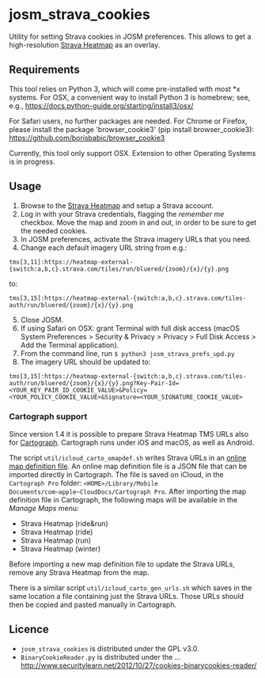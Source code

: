 # josm_strava_cookies
Utility for setting Strava cookies in JOSM preferences. This allows to
get a high-resolution [Strava Heatmap](https://www.strava.com/heatmap)
as an overlay.

## Requirements
This tool relies on Python 3, which will come pre-installed with
most *x systems.  For OSX, a convenient way to install Python 3 is
homebrew; see, e.g.,
https://docs.python-guide.org/starting/install3/osx/

For Safari users, no further packages are needed.
For Chrome or Firefox, please install the package  'browser_cookie3'
(pip install browser_cookie3):
https://github.com/borisbabic/browser_cookie3

Currently, this tool only support OSX.  Extension to other Operating Systems is in progress.

## Usage
1. Browse to the [Strava Heatmap](https://www.strava.com/heatmap) and setup a Strava account.
2. Log in with your Strava credentials, flagging the *remember me* checkbox. Move the map and zoom in and out, in order to be sure to get the needed cookies.
3. In JOSM preferences, activate the Strava imagery URLs that you need.
4. Change each default imagery URL string from e.g.:
```
tms[3,11]:https://heatmap-external-{switch:a,b,c}.strava.com/tiles/run/bluered/{zoom}/{x}/{y}.png
```
to:
```
tms[3,15]:https://heatmap-external-{switch:a,b,c}.strava.com/tiles-auth/run/bluered/{zoom}/{x}/{y}.png
```
5. Close JOSM.
6. If using Safari on OSX: grant Terminal with full disk access (macOS System Preferences > Security & Privacy > Privacy > Full Disk Access > Add the Terminal application).
7. From the command line, run `$ python3 josm_strava_prefs_upd.py`
8. The imagery URL should be updated to:
```
tms[3,15]:https://heatmap-external-{switch:a,b,c}.strava.com/tiles-auth/run/bluered/{zoom}/{x}/{y}.png?Key-Pair-Id=<YOUR_KEY_PAIR_ID_COOKIE_VALUE>&Policy=<YOUR_POLICY_COOKIE_VALUE>&Signature=<YOUR_SIGNATURE_COOKIE_VALUE>
```

### Cartograph support
Since version 1.4 it is possible to prepare Strava Heatmap TMS URLs also for [Cartograph](https://www.cartograph.eu). Cartograph runs under iOS and macOS, as well as Android.

The script `util/icloud_carto_omapdef.sh` writes Strava URLs in an [online map definition file](https://www.cartograph.eu/help_onlinemapimport). An online map definition file is a JSON file that can be imported directly in Cartograph. The file is saved on iCloud, in the `Cartograph Pro` folder:
`<HOME>/Library/Mobile Documents/com~apple~CloudDocs/Cartograph Pro`. After importing the map definition file in Cartograph, the following maps will be available in the *Manage Maps* menu:
- Strava Heatmap (ride&run)
- Strava Heatmap (ride)
- Strava Heatmap (run)
- Strava Heatmap (winter)

Before importing a new map definition file to update the Strava URLs, remove any Strava Heatmap from the map.

There is a similar script `util/icloud_carto_gen_urls.sh` which saves in the same location a file containing just the Strava URLs. Those URLs should then be copied and pasted manually in Cartograph.

## Licence
- `josm_strava_cookies` is distributed under the GPL v3.0.
- `BinaryCookieReader.py` is distributed under the ...
http://www.securitylearn.net/2012/10/27/cookies-binarycookies-reader/
